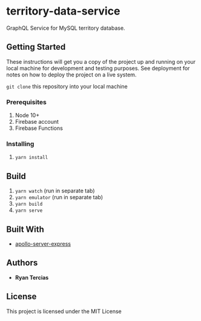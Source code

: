 # territory-data-service
GraphQL Service for MySQL territory database.

## Getting Started
These instructions will get you a copy of the project up and running on your local machine for development and testing purposes. See deployment for notes on how to deploy the project on a live system.

`git clone` this repository into your local machine

### Prerequisites
1. Node 10+
2. Firebase account
3. Firebase Functions

### Installing

1. `yarn install`


## Build
1. `yarn watch` (run in separate tab)
2. `yarn emulator` (run in separate tab)
3. `yarn build`
4. `yarn serve`

## Built With

* [apollo-server-express](https://github.com/apollographql/apollo-server)

## Authors

* **Ryan Tercias**


## License

This project is licensed under the MIT License
